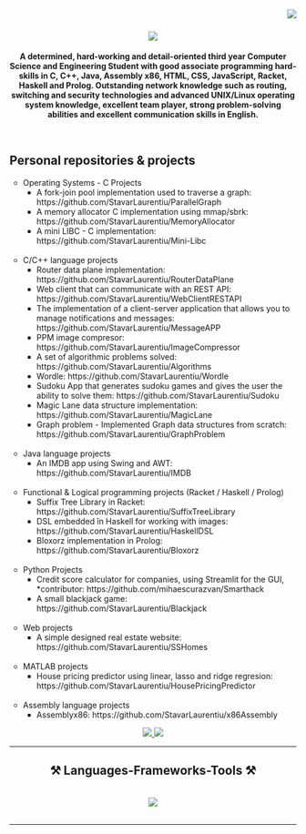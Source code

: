 <img align="right" src="https://visitor-badge.laobi.icu/badge?page_id=salesp07.salesp07" />

<h1 align="center">
    <img src="https://readme-typing-svg.herokuapp.com/?font=Righteous&size=35&center=true&vCenter=true&width=500&height=70&duration=4000&lines=Hi+There!+👋;+I'm+Stavăr+Laurențiu!;" />
</h1>

<b><p align="center"> A determined, hard-working and detail-oriented third year Computer Science and Engineering Student with good associate programming hard-skills in C, C++, Java, Assembly x86, HTML, CSS, JavaScript, Racket, Haskell and Prolog. Outstanding network knowledge such as routing, switching and security technologies and advanced UNIX/Linux operating system knowledge, excellent team player, strong problem-solving abilities and excellent communication skills in English.</p></b>

<br/>

<h2>Personal repositories & projects</h2>
<ul style="list-style-type:circle;">
  <li>Operating Systems - C Projects
    <ul style="list-style-type:square;">
      <li>A fork-join pool implementation used to traverse a graph: https://github.com/StavarLaurentiu/ParallelGraph</li>
      <li>A memory allocator C implementation using mmap/sbrk: https://github.com/StavarLaurentiu/MemoryAllocator</li>
      <li>A mini LIBC - C implementation: https://github.com/StavarLaurentiu/Mini-Libc</li>
    </ul>
  <br>
  </li>
  
  <li>C/C++ language projects
    <ul style="list-style-type:square;">
      <li>Router data plane implementation: https://github.com/StavarLaurentiu/RouterDataPlane</li>
      <li>Web client that can communicate with an REST API: https://github.com/StavarLaurentiu/WebClientRESTAPI</li>
      <li>The implementation of a client-server application that allows you to manage notifications and messages: https://github.com/StavarLaurentiu/MessageAPP</li>
      <li>PPM image compresor: https://github.com/StavarLaurentiu/ImageCompressor</li>
      <li>A set of algorithmic problems solved: https://github.com/StavarLaurentiu/Algorithms</li>
      <li>Wordle: https://github.com/StavarLaurentiu/Wordle</li>
      <li>Sudoku App that generates sudoku games and gives the user the ability to solve them: https://github.com/StavarLaurentiu/Sudoku</li>
      <li>Magic Lane data structure implementation: https://github.com/StavarLaurentiu/MagicLane</li>
      <li>Graph problem - Implemented Graph data structures from scratch: https://github.com/StavarLaurentiu/GraphProblem</li>
    </ul>
  <br>
  </li>
  
  <li>Java language projects
    <ul style="list-style-type:square;">
      <li>An IMDB app using Swing and AWT: https://github.com/StavarLaurentiu/IMDB</li>
    </ul>
  <br>
  </li>
  
  <li>Functional & Logical programming projects (Racket / Haskell / Prolog)
    <ul style="list-style-type:square;">
      <li>Suffix Tree Library in Racket: https://github.com/StavarLaurentiu/SuffixTreeLibrary</li>
      <li>DSL embedded în Haskell for working with images: https://github.com/StavarLaurentiu/HaskellDSL</li>
      <li>Bloxorz implementation in Prolog: https://github.com/StavarLaurentiu/Bloxorz</li>
    </ul>
  </li>

  <br>
  <li>Python Projects
    <ul style="list-style-type:square;">
      <li>Credit score calculator for companies, using Streamlit for the GUI, *contributor: https://github.com/mihaescurazvan/Smarthack</li>
      <li>A small blackjack game: https://github.com/StavarLaurentiu/Blackjack</li>
    </ul>
  </li>
  
  <br>
  <li>Web projects
    <ul style="list-style-type:square;">
      <li>A simple designed real estate website: https://github.com/StavarLaurentiu/SSHomes</li>
    </ul>
  </li>
  
  <br>
  <li>MATLAB projects
    <ul style="list-style-type:square;">
      <li>House pricing predictor using linear, lasso and ridge regresion: https://github.com/StavarLaurentiu/HousePricingPredictor</li>
    </ul>
  </li>
  
  <br>
  <li>Assembly language projects
    <ul style="list-style-type:square;">
      <li>Assemblyx86: https://github.com/StavarLaurentiu/x86Assembly</li>
    </ul>
  </li>
</ul>

 <div align="center"> 
  <a href="mailto:laurentiu.stavar2004@gmail.com">
    <img src="https://img.shields.io/badge/Gmail-333333?style=for-the-badge&logo=gmail&logoColor=red" />
  </a>
  <a href="https://www.linkedin.com/in/laurentiu-cristian-stavar-a80a59247/" target="_blank">
    <img src="https://img.shields.io/badge/LinkedIn-0077B5?style=for-the-badge&logo=linkedin&logoColor=white" target="_blank" />
  </a>
</div>

<hr/>
 
<h2 align="center">⚒️ Languages-Frameworks-Tools ⚒️</h2>
<br/>
<div align="center">
    <img src="https://skillicons.dev/icons?i=vscode,github,git,c,cpp,java,python,html,css,javascript,matlab,haskell" />
</div>

<br/>
<hr/>
